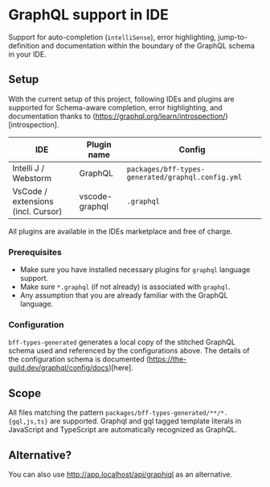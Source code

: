 # GraphQL support in IDE

Support for auto-completion (`intelliSense`), error highlighting, jump-to-definition and documentation within the boundary of the GraphQL schema in your IDE.

## Setup

With the current setup of this project, following IDEs and plugins are supported for Schema-aware completion, error highlighting, and documentation thanks to
(https://graphql.org/learn/introspection/)[introspection].

| IDE                                | Plugin name    | Config                                            |
|------------------------------------|----------------|---------------------------------------------------|
| Intelli J / Webstorm               | GraphQL        | `packages/bff-types-generated/graphql.config.yml` |
| VsCode / extensions (incl. Cursor) | vscode-graphql | `.graphql`                                        |

All plugins are available in the IDEs marketplace and free of charge.

### Prerequisites

- Make sure you have installed necessary plugins for `graphql` language support.
- Make sure `*.graphql` (if not already) is associated with `graphql`. 
- Any assumption that you are already familiar with the GraphQL language.

### Configuration

`bff-types-generated` generates a local copy of the stitched GraphQL schema used and referenced by the configurations above.
The details of the configuration schema is documented (https://the-guild.dev/graphql/config/docs)[here].

## Scope

All files matching the pattern `packages/bff-types-generated/**/*.{gql,js,ts}` are supported.
Graphql and gql tagged template literals in JavaScript and TypeScript are automatically recognized as GraphQL.

## Alternative?

You can also use http://app.localhost/api/graphiql as an alternative.